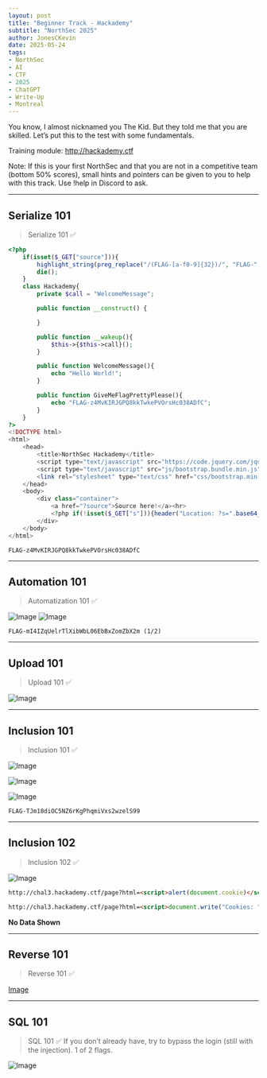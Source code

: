 ```yaml
---
layout: post
title: "Beginner Track - Hackademy"
subtitle: "NorthSec 2025"
author: JonesCKevin
date: 2025-05-24
tags:
- NorthSec
- AI
- CTF
- 2025
- ChatGPT
- Write-Up
- Montreal
---
```


You know, I almost nicknamed you The Kid. But they told me that you are skilled. Let’s put this to the test with some fundamentals.

Training module: <http://hackademy.ctf>

Note: If this is your first NorthSec and that you are not in a competitive team (bottom 50% scores),
small hints and pointers can be given to you to help with this track. Use !help in Discord to ask.

---

## Serialize 101

> Serialize 101 :white_check_mark:

```php
<?php
    if(isset($_GET["source"])){
        highlight_string(preg_replace("/(FLAG-[a-f0-9]{32})/", "FLAG-".str_repeat("x", 32), file_get_contents(__file__)));
        die();
    }
    class Hackademy{
        private $call = "WelcomeMessage";

        public function __construct() {

        }

        public function __wakeup(){
            $this->{$this->call}();
        }

        public function WelcomeMessage(){
            echo "Hello World!";
        }

        public function GiveMeFlagPrettyPlease(){
            echo "FLAG-z4MvKIRJGPQ8kkTwkePVOrsHc038ADfC";
        }
    }
?>
<!DOCTYPE html>
<html>
    <head>
        <title>NorthSec Hackademy</title>
        <script type="text/javascript" src="https://code.jquery.com/jquery-3.5.1.js"></script>
        <script type="text/javascript" src="js/bootstrap.bundle.min.js"></script>
        <link rel="stylesheet" type="text/css" href="css/bootstrap.min.css">
    </head>
    <body>
        <div class="container">
            <a href="?source">Source here!</a><hr>
            <?php if(!isset($_GET["s"])){header("Location: ?s=".base64_encode(serialize(new Hackademy())));}else{unserialize(base64_decode($_GET["s"]));} ?>
        </div>
    </body>
</html>
```

`FLAG-z4MvKIRJGPQ8kkTwkePVOrsHc038ADfC`

---

## Automation 101

>Automatization 101 :white_check_mark:

![Image](4.png)
![Image](5.png)

`FLAG-mI4IZqUelrTlXibWbL06EbBxZomZbX2m (1/2)`

---

## Upload 101

>Upload 101 :white_check_mark:

![Image](6.png)

---

## Inclusion 101

>Inclusion 101 :white_check_mark:

![Image](7.png)

![Image](71.png)

![Image](72.png)

`FLAG-TJm18diOC5NZ6rKgPhqmiVxs2wzelS99`

---

## Inclusion 102

>Inclusion 102 :white_check_mark:

![Image](8.png)

```html
http://chal3.hackademy.ctf/page?html=<script>alert(document.cookie)</script>

http://chal3.hackademy.ctf/page?html=<script>document.write("Cookies: " + document.cookie);</script>
```

**No Data Shown**

---

## Reverse 101

>Reverse 101 :white_check_mark:

[Image](reverse-1)

---

## SQL 101

>SQL 101 :white_check_mark:
If you don’t already have, try to bypass the login (still with the injection). 1 of 2 flags.

![Image](9.png)
